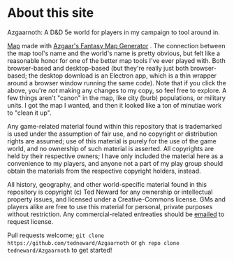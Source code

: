 # About this site
Azgaarnoth: A D&D 5e world for players in my campaign to tool around in.

[Map](https://azgaar.github.io/Fantasy-Map-Generator/?maplink=https://azgaarnoth.tedneward.com/Azgaarnoth.map) made with [Azgaar's Fantasy Map Generator](https://azgaar.github.io/Fantasy-Map-Generator/) . The connection between the map tool's name and the world's name is pretty obvious, but felt like a reasonable honor for one of the better map tools I've ever played with. Both browser-based and desktop-based (but they're really just both browser-based; the desktop download is an Electron app, which is a thin wrapper around a browser window running the same code). Note that if you click the above, you're *not* making any changes to my copy, so feel free to explore. A few things aren't "canon" in the map, like city (burb) populations, or military units. I got the map I wanted, and then it looked like a ton of minutiae work to "clean it up".

Any game-related material found within this repository that is trademarked is used under the assumption of fair use, and no copyright or distribution rights are assumed; use of this material is purely for the use of the game world, and no ownership of such material is asserted. All copyrights are held by their respective owners; I have only included the material here as a convenience to my players, and anyone not a part of my play group should obtain the materials from the respective copyright holders, instead.

All history, geography, and other world-specific material found in this repository is copyright (c) Ted Neward for any ownership or intellectual property issues, and licensed under a Creative-Commons license. GMs and players alike are free to use this material for personal, private purposes without restriction. Any commercial-related entreaties should be [emailed](mailto:ted@tedneward.com) to request license. 

Pull requests welcome; `git clone https://github.com/tedneward/Azgaarnoth` or `gh repo clone tedneward/Azgaarnoth` to get started!

